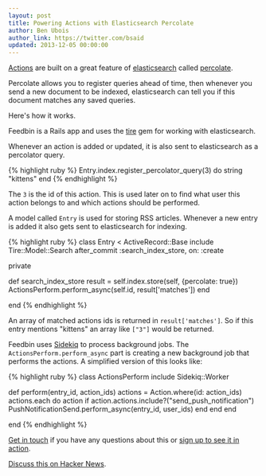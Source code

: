 ```yaml
---
layout: post
title: Powering Actions with Elasticsearch Percolate
author: Ben Ubois
author_link: https://twitter.com/bsaid
updated: 2013-12-05 00:00:00
---
```


[Actions](/2013/11/06/actions-workflows-for-your-rss-feeds/) are built on a great feature of [elasticsearch](http://www.elasticsearch.org/) called [percolate](http://www.elasticsearch.org/guide/en/elasticsearch/reference/current/search-percolate.html).

Percolate allows you to register queries ahead of time, then whenever you send a new document to be indexed, elasticsearch can tell you if this document matches any saved queries.

Here's how it works.

Feedbin is a Rails app and uses the [tire](https://github.com/karmi/retire) gem for working with elasticsearch.

Whenever an action is added or updated, it is also sent to elasticsearch as a percolator query.

{% highlight ruby %}
Entry.index.register_percolator_query(3) do
  string "kittens"
end
{% endhighlight %}

The `3` is the id of this action. This is used later on to find what user this action belongs to and which actions should be performed.

A model called `Entry` is used for storing RSS articles. Whenever a new entry is added it also gets sent to elasticsearch for indexing.

{% highlight ruby %}
class Entry < ActiveRecord::Base
  include Tire::Model::Search
  after_commit :search_index_store, on: :create

  private

  def search_index_store
    result = self.index.store(self, {percolate: true})
    ActionsPerform.perform_async(self.id, result['matches'])
  end

end
{% endhighlight %}

An array of matched actions ids is returned in `result['matches']`. So if this entry mentions "kittens" an array like `["3"]` would be returned.

Feedbin uses [Sidekiq](http://sidekiq.org/) to process background jobs. The `ActionsPerform.perform_async` part is creating a new background job that performs the actions. A simplified version of this looks like:

{% highlight ruby %}
class ActionsPerform
  include Sidekiq::Worker

  def perform(entry_id, action_ids)
    actions = Action.where(id: action_ids)
    actions.each do action
      if action.actions.include?("send_push_notification")
        PushNotificationSend.perform_async(entry_id, user_ids)
      end
    end
  end

end
{% endhighlight %}

[Get in touch](https://twitter.com/feedbin) if you have any questions about this or [sign up to see it in action](https://feedbin.me).

[Discuss this on Hacker News](https://news.ycombinator.com/item?id=6708446).